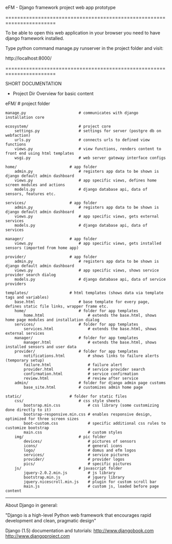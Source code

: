 eFM - Django framework project web app prototype

=======================================================================

To be able to open this web application in your browser you need to have django framework installed.

Type python command manage.py runserver in the project folder and visit:

http://localhost:8000/

=======================================================================

SHORT DOCUMENTATION

- Project Dir Overview for basic content

eFM/							# project folder

	manage.py 						# communicates with django installation core

	ecosystem/						# project core
		settings.py 				# settings for server (postgre db on webfaction)
		urls.py 					# connects urls to defined view functions
		views.py 					# view functions, renders content to front end using html templates
		wsgi.py 					# web server gateway interface configs

	home/						# app folder
		admin.py 					# registers app data to be shown is django default admin dashboard
		views.py 					# app specific views, defines home screen modules and actions
		models.py 					# django database api, data of sensors, features etc.

	services/					# app folder
		admin.py 					# registers app data to be shown is django default admin dashboard
		views.py 					# app specific views, gets external services
		models.py 					# django database api, data of services

	manager/					# app folder
		views.py 					# app specific views, gets installed sensors (imported from home app)

	provider/					# app folder
		admin.py 					# registers app data to be shown is django default admin dashboard
		views.py 					# app specific views, shows service provider search dialog
		models.py 					# django database api, data of service providers

	templates/					# html templates (shows data via template tags and variables)
		base.html 					# base template for every page, defines static file links, wrapper frame etc.
		home/						# folder for app templates
			home.html 					# extends the base.html, shows home page modules and installation dialog
		services/					# folder for app templates
			services.html 				# extends the base.html, shows external services
		manager/					# folder for app templates
			manager.html 				# extends the base.html, shows installed sensors and user data
		provider/					# folder for app templates
			notifications.html 			# shows links to failure alerts (temporary setup)
			failure.html				# failure alert
			provider.html 				# service provider search
			confirmation.html 			# service confirmation
			review.html 				# review after service
		admin/						# folder for django admin page customs
			base_site.html 			# customizes admin home page

	static/						# folder for static files
		css/						# css style sheets
			bootsrap.min.css 			# css library (some customizing done directly to it)
			bootsrap-responsive.min.css	# enables responsive design, optimized for three screen sizes
			boot-custom.css 			# specific additional css rules to customize bootstrap
			main.css 					# custom styles
		img/						# pic folder
			devices/					# pictures of sensors
			icons/						# general icons
			logo/						# domus and efm logos
			services/					# service pictures
			provider/					# provider logos
			pics/						# specific pictures
		js/							# javascript folder
			jquery-2.0.2.min.js 		# js library
			bootstrap.min.js 			# jquery library
			jquery.nicescroll.min.js 	# plugin for custom scroll bar
			main.js 					# custom js, loaded before page content



-----------------------------------------------------------------------

About Django in general:

"Django is a high-level Python web framework that encourages
rapid development and clean, pragmatic design"

Django (1.5) documentation and tutorials:
http://www.djangobook.com
http://www.djangoproject.com